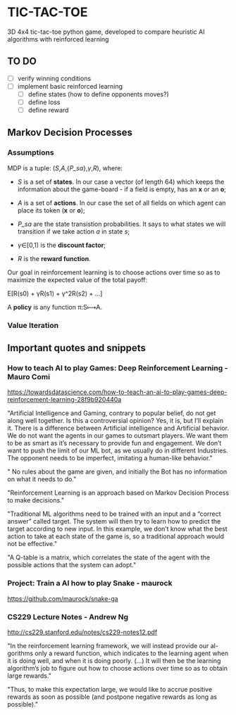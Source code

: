 # TIC-TAC-TOE

3D 4x4 tic-tac-toe python game, developed to compare heuristic AI algorithms with reinforced learning

## TO DO

 - [ ] verify winning conditions
 - [ ] implement basic reinforced learning
   - [ ] define states (how to define opponents moves?)
   - [ ] define loss
   - [ ] define reward

## Markov Decision Processes

### Assumptions

MDP is a tuple: (_S_,_A_,{_P_sa_},_γ_,_R_), where:

 - _S_ is a set of **states**. In our case a vector (of length 64) which keeps the information about the game-board - if a field is empty, has an **x** or an **o**;

 - _A_ is a set of **actions**. In our case the set of all fields on which agent can place its token (**x** or **o**);

 - _P_sa_ are the state transistion probabilities. It says to what states we will transition if we take action _a_ in state _s_;

 - _γ_∈[0,1) is the **discount factor**;

 - _R_ is the **reward function**.

Our goal in reinforcement learning is to choose actions over time so as to maximize the expected value of the total payoff:

E[R(s0) + γR(s1) + γ^2R(s2) + ...]

A **policy** is any function π:S⟼A.

### Value Iteration



## Important quotes and snippets

### How to teach AI to play Games: Deep Reinforcement Learning - Mauro Comi

https://towardsdatascience.com/how-to-teach-an-ai-to-play-games-deep-reinforcement-learning-28f9b920440a

"Artificial Intelligence and Gaming, contrary to popular belief, do not get along well together. Is this a controversial opinion? Yes, it is, but I’ll explain it. There is a difference between Artificial intelligence and Artificial behavior. We do not want the agents in our games to outsmart players. We want them to be as smart as it’s necessary to provide fun and engagement. We don’t want to push the limit of our ML bot, as we usually do in different Industries. The opponent needs to be imperfect, imitating a human-like behavior."

" No rules about the game are given, and initially the Bot has no information on what it needs to do."

"Reinforcement Learning is an approach based on Markov Decision Process to make decisions."

"Traditional ML algorithms need to be trained with an input and a “correct answer” called target. The system will then try to learn how to predict the target according to new input. In this example, we don’t know what the best action to take at each state of the game is, so a traditional approach would not be effective."

"A Q-table is a matrix, which correlates the state of the agent with the possible actions that the system can adopt."




### Project: Train a AI how to play Snake - maurock

https://github.com/maurock/snake-ga

### CS229 Lecture Notes - Andrew Ng

http://cs229.stanford.edu/notes/cs229-notes12.pdf

"In the reinforcement learning framework, we will instead provide our al-
gorithms only a reward function, which indicates to the learning agent when it is doing well, and when it is doing poorly. (...) It will then be the learning algorithm’s job to figure out how to choose actions over time so as to obtain large rewards."

"Thus, to make this expectation large, we would like to accrue positive rewards as soon as possible (and postpone negative rewards as long as possible)."




